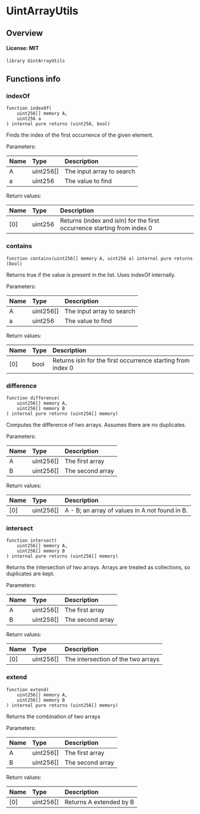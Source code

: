 # UintArrayUtils

## Overview

#### License: MIT

```solidity
library UintArrayUtils
```


## Functions info

### indexOf

```solidity
function indexOf(
    uint256[] memory A,
    uint256 a
) internal pure returns (uint256, bool)
```

Finds the index of the first occurrence of the given element.


Parameters:

| Name | Type      | Description                |
| :--- | :-------- | :------------------------- |
| A    | uint256[] | The input array to search  |
| a    | uint256   | The value to find          |


Return values:

| Name | Type    | Description                                                             |
| :--- | :------ | :---------------------------------------------------------------------- |
| [0]  | uint256 | Returns (index and isIn) for the first occurrence starting from index 0 |

### contains

```solidity
function contains(uint256[] memory A, uint256 a) internal pure returns (bool)
```

Returns true if the value is present in the list. Uses indexOf internally.


Parameters:

| Name | Type      | Description                |
| :--- | :-------- | :------------------------- |
| A    | uint256[] | The input array to search  |
| a    | uint256   | The value to find          |


Return values:

| Name | Type | Description                                                 |
| :--- | :--- | :---------------------------------------------------------- |
| [0]  | bool | Returns isIn for the first occurrence starting from index 0 |

### difference

```solidity
function difference(
    uint256[] memory A,
    uint256[] memory B
) internal pure returns (uint256[] memory)
```

Computes the difference of two arrays. Assumes there are no duplicates.


Parameters:

| Name | Type      | Description       |
| :--- | :-------- | :---------------- |
| A    | uint256[] | The first array   |
| B    | uint256[] | The second array  |


Return values:

| Name | Type      | Description                                    |
| :--- | :-------- | :--------------------------------------------- |
| [0]  | uint256[] | A - B; an array of values in A not found in B. |

### intersect

```solidity
function intersect(
    uint256[] memory A,
    uint256[] memory B
) internal pure returns (uint256[] memory)
```

Returns the intersection of two arrays. Arrays are treated as collections, so duplicates are kept.


Parameters:

| Name | Type      | Description       |
| :--- | :-------- | :---------------- |
| A    | uint256[] | The first array   |
| B    | uint256[] | The second array  |


Return values:

| Name | Type      | Description                        |
| :--- | :-------- | :--------------------------------- |
| [0]  | uint256[] | The intersection of the two arrays |

### extend

```solidity
function extend(
    uint256[] memory A,
    uint256[] memory B
) internal pure returns (uint256[] memory)
```

Returns the combination of two arrays


Parameters:

| Name | Type      | Description       |
| :--- | :-------- | :---------------- |
| A    | uint256[] | The first array   |
| B    | uint256[] | The second array  |


Return values:

| Name | Type      | Description             |
| :--- | :-------- | :---------------------- |
| [0]  | uint256[] | Returns A extended by B |
